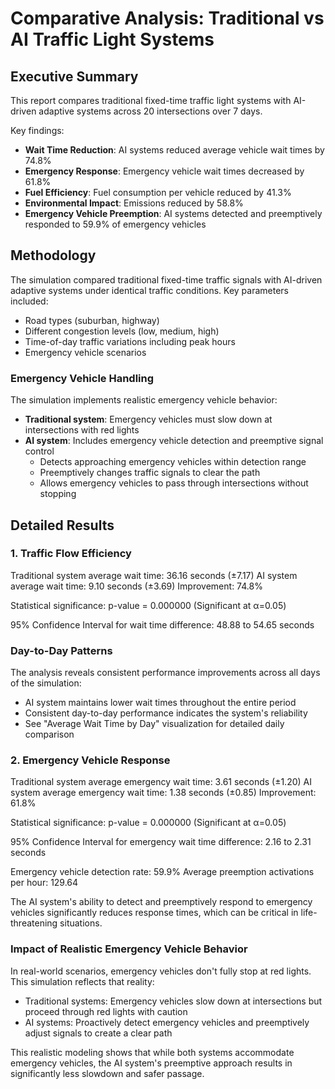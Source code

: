 # Comparative Analysis: Traditional vs AI Traffic Light Systems

## Executive Summary

This report compares traditional fixed-time traffic light systems with AI-driven adaptive systems across 20 intersections over 7 days.

Key findings:
- **Wait Time Reduction**: AI systems reduced average vehicle wait times by 74.8%
- **Emergency Response**: Emergency vehicle wait times decreased by 61.8%
- **Fuel Efficiency**: Fuel consumption per vehicle reduced by 41.3%
- **Environmental Impact**: Emissions reduced by 58.8%
- **Emergency Vehicle Preemption**: AI systems detected and preemptively responded to 59.9% of emergency vehicles

## Methodology

The simulation compared traditional fixed-time traffic signals with AI-driven adaptive systems under identical traffic conditions.
Key parameters included:
- Road types (suburban, highway)
- Different congestion levels (low, medium, high)
- Time-of-day traffic variations including peak hours
- Emergency vehicle scenarios

### Emergency Vehicle Handling
The simulation implements realistic emergency vehicle behavior:
- **Traditional system**: Emergency vehicles must slow down at intersections with red lights
- **AI system**: Includes emergency vehicle detection and preemptive signal control
  - Detects approaching emergency vehicles within detection range
  - Preemptively changes traffic signals to clear the path
  - Allows emergency vehicles to pass through intersections without stopping

## Detailed Results

### 1. Traffic Flow Efficiency

Traditional system average wait time: 36.16 seconds (±7.17)
AI system average wait time: 9.10 seconds (±3.69)
Improvement: 74.8%

Statistical significance: p-value = 0.000000 (Significant at α=0.05)

95% Confidence Interval for wait time difference: 48.88 to 54.65 seconds

### Day-to-Day Patterns

The analysis reveals consistent performance improvements across all days of the simulation:
- AI system maintains lower wait times throughout the entire period
- Consistent day-to-day performance indicates the system's reliability
- See "Average Wait Time by Day" visualization for detailed daily comparison

### 2. Emergency Vehicle Response

Traditional system average emergency wait time: 3.61 seconds (±1.20)
AI system average emergency wait time: 1.38 seconds (±0.85)
Improvement: 61.8%

Statistical significance: p-value = 0.000000 (Significant at α=0.05)

95% Confidence Interval for emergency wait time difference: 2.16 to 2.31 seconds

Emergency vehicle detection rate: 59.9%
Average preemption activations per hour: 129.64

The AI system's ability to detect and preemptively respond to emergency vehicles significantly reduces response times, which can be critical in life-threatening situations.

### Impact of Realistic Emergency Vehicle Behavior

In real-world scenarios, emergency vehicles don't fully stop at red lights. This simulation reflects that reality:
- Traditional systems: Emergency vehicles slow down at intersections but proceed through red lights with caution
- AI systems: Proactively detect emergency vehicles and preemptively adjust signals to create a clear path

This realistic modeling shows that while both systems accommodate emergency vehicles, the AI system's preemptive approach results in significantly less slowdown and safer passage.